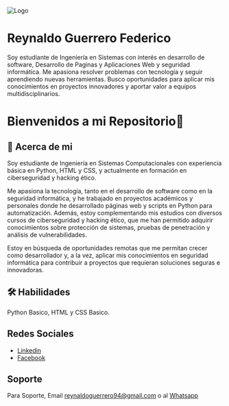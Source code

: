 
![Logo](https://mega.nz/file/wN8WHDCQ#6akGIwUSIdWv_B4xyBbprf5Q_o9lGtQr_HeM8OFRPFA)


# Reynaldo Guerrero Federico

Soy estudiante de Ingeniería en Sistemas con interés en desarrollo de software, Desarrollo de Paginas y Aplicaciones Web y seguridad informática. Me apasiona resolver problemas con tecnología y seguir aprendiendo nuevas herramientas. Busco oportunidades para aplicar mis conocimientos en proyectos innovadores y aportar valor a equipos multidisciplinarios.


# Bienvenidos a mi Repositorio👋


## 🚀 Acerca de mi 
Soy estudiante de Ingeniería en Sistemas Computacionales con experiencia básica en Python, HTML y CSS, y actualmente en formación en ciberseguridad y hacking ético.

Me apasiona la tecnología, tanto en el desarrollo de software como en la seguridad informática, y he trabajado en proyectos académicos y personales donde he desarrollado páginas web y scripts en Python para automatización. Además, estoy complementando mis estudios con diversos cursos de ciberseguridad y hacking ético, que me han permitido adquirir conocimientos sobre protección de sistemas, pruebas de penetración y análisis de vulnerabilidades.

Estoy en búsqueda de oportunidades remotas que me permitan crecer como desarrollador y, a la vez, aplicar mis conocimientos en seguridad informática para contribuir a proyectos que requieran soluciones seguras e innovadoras.


## 🛠 Habilidades
Python Basico, HTML y CSS Basico.


## Redes Sociales

 - [Linkedin](https://www.linkedin.com/in/reynaldo-guerrero-federico-6675851ba)
 - [Facebook](https://www.facebook.com/profile.php?id=100067391201250)



## Soporte

Para Soporte, Email reynaldoguerrero94@gmail.com o al [Whatsapp](https://wa.me/+18096760200?text=Saludos%20vengo%20desde%20Github%20y%20solicito%20soporte)

